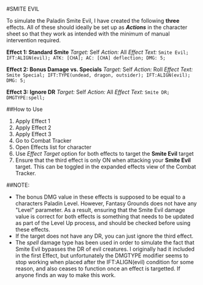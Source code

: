 #SMITE EVIL

To simulate the Paladin Smite Evil, I have created the following **three** effects. All of these should ideally be set up as ***Actions*** in the character sheet so that they work as intended with the minimum of manual intervention required.

**Effect 1: Standard Smite**
*Target:* Self
*Action:* All
*Effect Text:* `Smite Evil; IFT:ALIGN(evil); ATK: [CHA]; AC: [CHA] deflection; DMG: 5;`

**Effect 2: Bonus Damage vs. Specials**
*Target:* Self
*Action:* Roll
*Effect Text:*	`Smite Special; IFT:TYPE(undead, dragon, outsider); IFT:ALIGN(evil); DMG: 5;`

**Effect 3: Ignore DR**
*Target:* Self
*Action:* All
*Effect Text:*	`Smite DR; DMGTYPE:spell;`

##How to Use
1. Apply Effect 1
2. Apply Effect 2
3. Apply Effect 3
4. Go to Combat Tracker
5. Open Effects list for character
6. Use *Effect Target* option for both effects to target the **Smite Evil** target
7. Ensure that the third effect is only ON when attacking your **Smite Evil** target. This can be toggled in the expanded effects view of the Combat Tracker.

##NOTE:
- The bonus DMG value in these effects is supposed to be equal to a characters Paladin Level. However, Fantasy Grounds does not have any "Level" parameter. As a result, ensuring that the Smite Evil damage value is correct for both effects is something that needs to be updated as part of the Level Up process, and should be checked before using these effects.
- If the target does not have any DR, you can just ignore the third effect. 
- The *spell* damage type has been used in order to simulate the fact that Smite Evil bypasses the DR of evil creatures. I originally had it included in the first  Effect, but unfortunately the DMGTYPE modifier seems to stop working when placed after the IFT:ALIGN(evil) condition for some reason, and also ceases to function once an effect is targetted. If anyone finds an way to make this work. 
